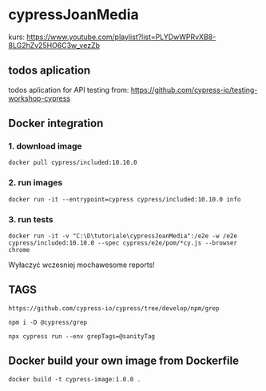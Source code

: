 # cypressJoanMedia

kurs:
https://www.youtube.com/playlist?list=PLYDwWPRvXB8-8LG2hZv25HO6C3w_vezZb

## todos aplication

todos aplication for API testing from: https://github.com/cypress-io/testing-workshop-cypress

## Docker integration
### 1. download image

    docker pull cypress/included:10.10.0


### 2. run images

    docker run -it --entrypoint=cypress cypress/included:10.10.0 info

### 3. run tests 

    docker run -it -v "C:\D\tutoriale\cypressJoanMedia":/e2e -w /e2e cypress/included:10.10.0 --spec cypress/e2e/pom/*cy.js --browser chrome

Wyłaczyć wczesniej mochawesome reports!

## TAGS
    https://github.com/cypress-io/cypress/tree/develop/npm/grep
    
    npm i -D @cypress/grep

    npx cypress run --env grepTags=@sanityTag

## Docker build your own image from Dockerfile
    docker build -t cypress-image:1.0.0 .
